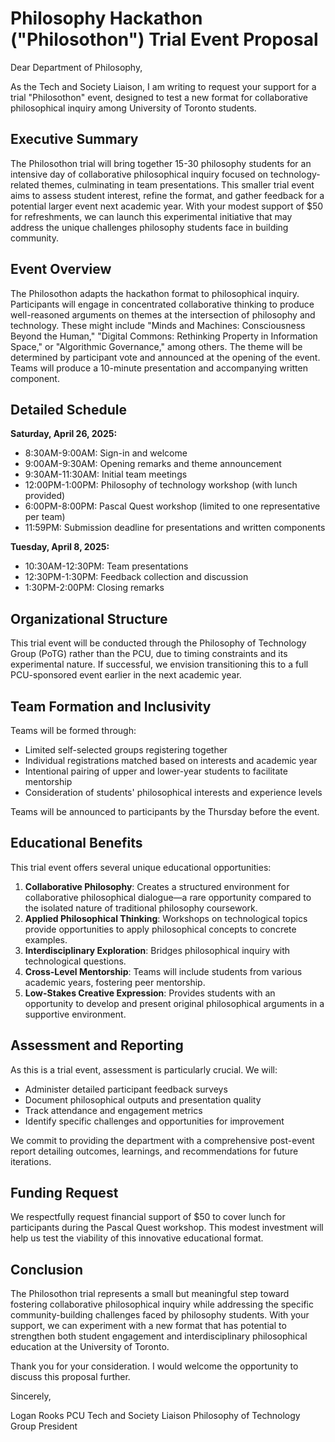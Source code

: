 # **Philosophy Hackathon ("Philosothon") Trial Event Proposal**

Dear Department of Philosophy,

As the Tech and Society Liaison, I am writing to request your support for a trial "Philosothon" event, designed to test a new format for collaborative philosophical inquiry among University of Toronto students.

## **Executive Summary**

The Philosothon trial will bring together 15-30 philosophy students for an intensive day of collaborative philosophical inquiry focused on technology-related themes, culminating in team presentations. This smaller trial event aims to assess student interest, refine the format, and gather feedback for a potential larger event next academic year. With your modest support of $50 for refreshments, we can launch this experimental initiative that may address the unique challenges philosophy students face in building community.

## **Event Overview**

The Philosothon adapts the hackathon format to philosophical inquiry. Participants will engage in concentrated collaborative thinking to produce well-reasoned arguments on themes at the intersection of philosophy and technology. These might include "Minds and Machines: Consciousness Beyond the Human," "Digital Commons: Rethinking Property in Information Space," or "Algorithmic Governance," among others. The theme will be determined by participant vote and announced at the opening of the event. Teams will produce a 10-minute presentation and accompanying written component.

## **Detailed Schedule**

**Saturday, April 26, 2025:**

* 8:30AM-9:00AM: Sign-in and welcome
* 9:00AM-9:30AM: Opening remarks and theme announcement
* 9:30AM-11:30AM: Initial team meetings
* 12:00PM-1:00PM: Philosophy of technology workshop (with lunch provided)
* 6:00PM-8:00PM: Pascal Quest workshop (limited to one representative per team)
* 11:59PM: Submission deadline for presentations and written components

**Tuesday, April 8, 2025:**

* 10:30AM-12:30PM: Team presentations
* 12:30PM-1:30PM: Feedback collection and discussion
* 1:30PM-2:00PM: Closing remarks

## **Organizational Structure**

This trial event will be conducted through the Philosophy of Technology Group (PoTG) rather than the PCU, due to timing constraints and its experimental nature. If successful, we envision transitioning this to a full PCU-sponsored event earlier in the next academic year.

## **Team Formation and Inclusivity**

Teams will be formed through:

* Limited self-selected groups registering together
* Individual registrations matched based on interests and academic year
* Intentional pairing of upper and lower-year students to facilitate mentorship
* Consideration of students' philosophical interests and experience levels

Teams will be announced to participants by the Thursday before the event.

## **Educational Benefits**

This trial event offers several unique educational opportunities:

1. **Collaborative Philosophy**: Creates a structured environment for collaborative philosophical dialogue—a rare opportunity compared to the isolated nature of traditional philosophy coursework.
2. **Applied Philosophical Thinking**: Workshops on technological topics provide opportunities to apply philosophical concepts to concrete examples.
3. **Interdisciplinary Exploration**: Bridges philosophical inquiry with technological questions.
4. **Cross-Level Mentorship**: Teams will include students from various academic years, fostering peer mentorship.
5. **Low-Stakes Creative Expression**: Provides students with an opportunity to develop and present original philosophical arguments in a supportive environment.

## **Assessment and Reporting**

As this is a trial event, assessment is particularly crucial. We will:

* Administer detailed participant feedback surveys
* Document philosophical outputs and presentation quality
* Track attendance and engagement metrics
* Identify specific challenges and opportunities for improvement

We commit to providing the department with a comprehensive post-event report detailing outcomes, learnings, and recommendations for future iterations.

## **Funding Request**

We respectfully request financial support of $50 to cover lunch for participants during the Pascal Quest workshop. This modest investment will help us test the viability of this innovative educational format.

## **Conclusion**

The Philosothon trial represents a small but meaningful step toward fostering collaborative philosophical inquiry while addressing the specific community-building challenges faced by philosophy students. With your support, we can experiment with a new format that has potential to strengthen both student engagement and interdisciplinary philosophical education at the University of Toronto.

Thank you for your consideration. I would welcome the opportunity to discuss this proposal further.

Sincerely,

Logan Rooks 
PCU Tech and Society Liaison
Philosophy of Technology Group President